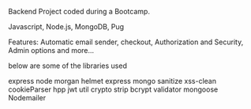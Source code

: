 Backend Project coded during a Bootcamp.

Javascript, Node.js, MongoDB, Pug

Features:
Automatic email sender,
checkout,
Authorization and Security,
Admin options and more...


below are some of the libraries used

express
node
morgan
helmet
express mongo sanitize
xss-clean
cookieParser
hpp
jwt
util
crypto
strip
bcrypt
validator
mongoose
Nodemailer
